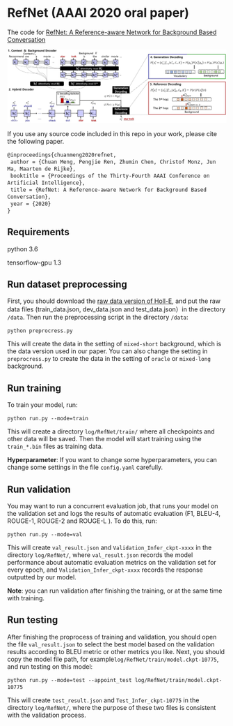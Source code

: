 # RefNet (AAAI 2020 oral paper)
The code for [
RefNet: A Reference-aware Network for Background Based Conversation](https://arxiv.org/abs/1908.06449)

![image](https://github.com/ChuanMeng/RefNet/blob/master/model.jpg)

If you use any source code included in this repo in your work, please cite the following paper.
```
@inproceedings{chuanmeng2020refnet,
 author = {Chuan Meng, Pengjie Ren, Zhumin Chen, Christof Monz, Jun Ma, Maarten de Rijke},
 booktitle = {Proceedings of the Thirty-Fourth AAAI Conference on Artificial Intelligence},
 title = {RefNet: A Reference-aware Network for Background Based Conversation},
 year = {2020}
}
```
## Requirements 
python 3.6

tensorflow-gpu 1.3

## Run dataset preprocessing
First, you should download the [raw data version of Holl-E](https://github.com/nikitacs16/Holl-E), and put the raw data files (train_data.json, dev_data.json and test_data.json）in the directory `/data`.
Then run the preprocessing script in the directory `/data`:
```
python preprocress.py
```
This will create the data in the setting of `mixed-short` background, which is the data version used in our paper. You can also change the setting in `preprocress.py` to create the data in the setting of `oracle` or `mixed-long` background.

## Run training
To train your model, run:

```
python run.py --mode=train
```

This will create a directory `log/RefNet/train/` where all checkpoints and other data will be saved. Then the model will start training using the `train_*.bin` files as training data.

**Hyperparameter**: If you want to change some hyperparameters, you can change some settings in the file `config.yaml` carefully. 

## Run validation
You may want to run a concurrent evaluation job, that runs your model on the validation set and logs the results of automatic evaluation (F1, BLEU-4, ROUGE-1, ROUGE-2 and ROUGE-L ). To do this, run:

```
python run.py --mode=val
```
This will create `val_result.json` and `Validation_Infer_ckpt-xxxx` in the directory `log/RefNet/`, where `val_result.json` records the model performance about automatic evaluation metrics on the validation set for every epoch, and `Validation_Infer_ckpt-xxxx` records the response outputted by our model.

**Note**: you can run validation after finishing the training, or at the same time with training. 


## Run testing
After finishing the proprocess of training and validation, you should open the file `val_result.json` to select the best model based on the validation results according to BLEU metric or other metrics you like. Next, you should copy the model file path, for example`log/RefNet/train/model.ckpt-10775`, and run testing on this model:

```
python run.py --mode=test --appoint_test log/RefNet/train/model.ckpt-10775
```
This will create `test_result.json` and `Test_Infer_ckpt-10775` in the directory `log/RefNet/`, where the purpose of these two files is consistent with the validation process.


